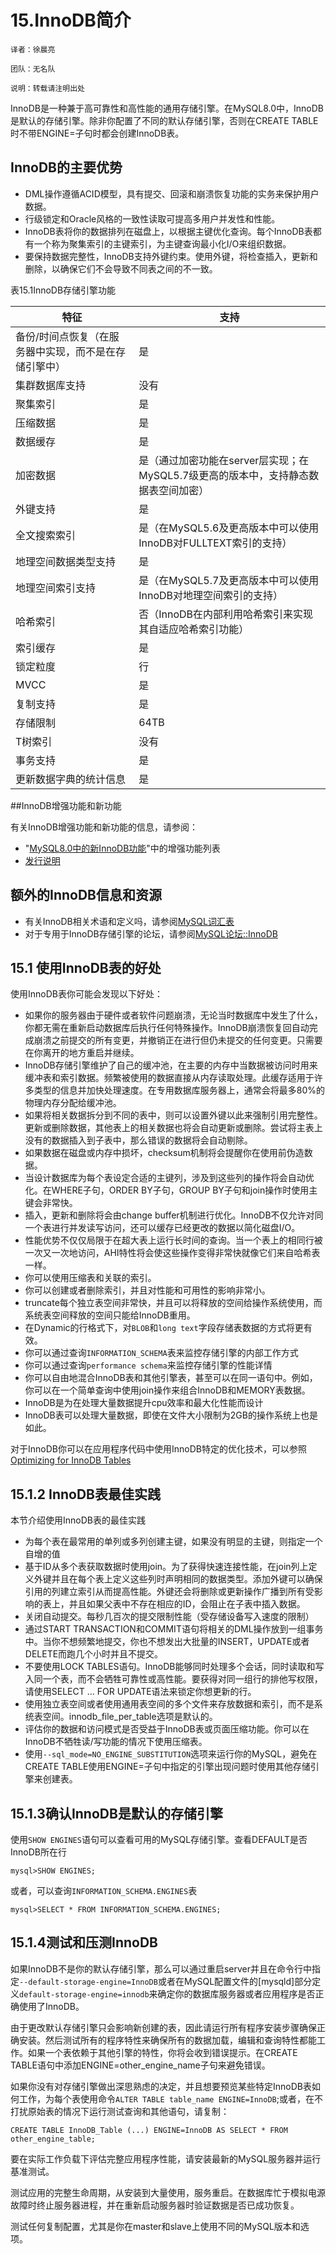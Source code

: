 # 15.InnoDB简介

```
译者：徐晨亮

团队：无名队

说明：转载请注明出处
```

InnoDB是一种兼于高可靠性和高性能的通用存储引擎。在MySQL8.0中，InnoDB是默认的存储引擎。除非你配置了不同的默认存储引擎，否则在CREATE TABLE时不带ENGINE=子句时都会创建InnoDB表。

## InnoDB的主要优势

- DML操作遵循ACID模型，具有提交、回滚和崩溃恢复功能的实务来保护用户数据。
- 行级锁定和Oracle风格的一致性读取可提高多用户并发性和性能。
- InnoDB表将你的数据排列在磁盘上，以根据主键优化查询。每个InnoDB表都有一个称为聚集索引的主键索引，为主键查询最小化I/O来组织数据。
- 要保持数据完整性，InnoDB支持外键约束。使用外键，将检查插入，更新和删除，以确保它们不会导致不同表之间的不一致。

表15.1InnoDB存储引擎功能

| 特征                                                  | 支持                                                         |
| ----------------------------------------------------- | ------------------------------------------------------------ |
| 备份/时间点恢复（在服务器中实现，而不是在存储引擎中） | 是                                                           |
| 集群数据库支持                                        | 没有                                                         |
| 聚集索引                                              | 是                                                           |
| 压缩数据                                              | 是                                                           |
| 数据缓存                                              | 是                                                           |
| 加密数据                                              | 是（通过加密功能在server层实现；在MySQL5.7级更高的版本中，支持静态数据表空间加密） |
| 外键支持                                              | 是                                                           |
| 全文搜索索引                                          | 是（在MySQL5.6及更高版本中可以使用InnoDB对FULLTEXT索引的支持） |
| 地理空间数据类型支持                                  | 是                                                           |
| 地理空间索引支持                                      | 是（在MySQL5.7及更高版本中可以使用InnoDB对地理空间索引的支持） |
| 哈希索引                                              | 否（InnoDB在内部利用哈希索引来实现其自适应哈希索引功能）     |
| 索引缓存                                              | 是                                                           |
| 锁定粒度                                              | 行                                                           |
| MVCC                                                  | 是                                                           |
| 复制支持                                              | 是                                                           |
| 存储限制                                              | 64TB                                                         |
| T树索引                                               | 没有                                                         |
| 事务支持                                              | 是                                                           |
| 更新数据字典的统计信息                                | 是                                                           |

##InnoDB增强功能和新功能

有关InnoDB增强功能和新功能的信息，请参阅：

- "[MySQL8.0中的新InnoDB功能](https://dev.mysql.com/doc/refman/8.0/en/mysql-nutshell.html)"中的增强功能列表
- [发行说明](https://dev.mysql.com/doc/relnotes/mysql/8.0/en/)

## 额外的InnoDB信息和资源

- 有关InnoDB相关术语和定义吗，请参阅[MySQL词汇表](https://dev.mysql.com/doc/refman/8.0/en/glossary.html)
- 对于专用于InnoDB存储引擎的论坛，请参阅[MySQL论坛::InnoDB](http://forums.mysql.com/list.php?22)

## 15.1 使用InnoDB表的好处

使用InnoDB表你可能会发现以下好处：

- 如果你的服务器由于硬件或者软件问题崩溃，无论当时数据库中发生了什么，你都无需在重新启动数据库后执行任何特殊操作。InnoDB崩溃恢复回自动完成崩溃之前提交的所有变更，并撤销正在进行但仍未提交的任何变更。只需要在你离开的地方重启并继续。
- InnoDB存储引擎维护了自己的缓冲池，在主要的内存中当数据被访问时用来缓冲表和索引数据。频繁被使用的数据直接从内存读取处理。此缓存适用于许多类型的信息并加快处理速度。在专用数据库服务器上，通常会将最多80%的物理内存分配给缓冲池。
- 如果将相关数据拆分到不同的表中，则可以设置外键以此来强制引用完整性。更新或删除数据，其他表上的相关数据也将会自动更新或删除。尝试将主表上没有的数据插入到子表中，那么错误的数据将会自动剔除。
- 如果数据在磁盘或内存中损坏，checksum机制将会提醒你在使用前伪造数据。
- 当设计数据库为每个表设定合适的主键列，涉及到这些列的操作将会自动优化。在WHERE子句，ORDER BY子句，GROUP BY子句和join操作时使用主键会非常快。
- 插入，更新和删除将会由change buffer机制进行优化。InnoDB不仅允许对同一个表进行并发读写访问，还可以缓存已经更改的数据以简化磁盘I/O。
- 性能优势不仅仅局限于在超大表上运行长时间的查询。当一个表上的相同行被一次又一次地访问，AHI特性将会使这些操作变得非常快就像它们来自哈希表一样。
- 你可以使用压缩表和关联的索引。
- 你可以创建或者删除索引，并且对性能和可用性的影响非常小。
- truncate每个独立表空间非常快，并且可以将释放的空间给操作系统使用，而系统表空间释放的空间只能给InnoDB重用。
- 在Dynamic的行格式下，对`BLOB`和`long text`字段存储表数据的方式将更有效。
- 你可以通过查询`INFORMATION_SCHEMA`表来监控存储引擎的内部工作方式
- 你可以通过查询`performance schema`来监控存储引擎的性能详情
- 你可以自由地混合InnoDB表和其他引擎表，甚至可以在同一语句中。例如，你可以在一个简单查询中使用join操作来组合InnoDB和MEMORY表数据。
- InnoDB是为在处理大量数据提升cpu效率和最大化性能而设计
- InnoDB表可以处理大量数据，即使在文件大小限制为2GB的操作系统上也是如此。

对于InnoDB你可以在应用程序代码中使用InnoDB特定的优化技术，可以参照[Optimizing for InnoDB Tables](https://dev.mysql.com/doc/refman/8.0/en/optimizing-innodb.html)

## 15.1.2 InnoDB表最佳实践

本节介绍使用InnoDB表的最佳实践

- 为每个表在最常用的单列或多列创建主键，如果没有明显的主键，则指定一个自增的值
- 基于ID从多个表获取数据时使用join。为了获得快速连接性能，在join列上定义外键并且在每个表上定义这些列时声明相同的数据类型。添加外键可以确保引用的列建立索引从而提高性能。外键还会将删除或更新操作广播到所有受影响的表上，并且如果父表中不存在相应的ID，会阻止在子表中插入数据。
- 关闭自动提交。每秒几百次的提交限制性能（受存储设备写入速度的限制）
- 通过START TRANSACTION和COMMIT语句将相关的DML操作放到一组事务中。当你不想频繁地提交，你也不想发出大批量的INSERT，UPDATE或者DELETE而跑几个小时并且不提交。
- 不要使用LOCK TABLES语句。InnoDB能够同时处理多个会话，同时读取和写入同一个表，而不会牺牲可靠性或高性能。要获得对同一组行的排他写权限，请使用SELECT … FOR UPDATE语法来锁定你想更新的行。
- 使用独立表空间或者使用通用表空间的多个文件来存放数据和索引，而不是系统表空间。innodb_file_per_table选项是默认的。
- 评估你的数据和访问模式是否受益于InnoDB表或页面压缩功能。你可以在InnoDB不牺牲读/写功能的情况下使用压缩表。
- 使用`--sql_mode=NO_ENGINE_SUBSTITUTION`选项来运行你的MySQL，避免在CREATE TABLE使用ENGINE=子句中指定的引擎出现问题时使用其他存储引擎来创建表。

## 15.1.3确认InnoDB是默认的存储引擎

使用`SHOW ENGINES`语句可以查看可用的MySQL存储引擎。查看DEFAULT是否InnoDB所在行

```mysql
mysql>SHOW ENGINES;
```

或者，可以查询`INFORMATION_SCHEMA.ENGINES`表

```mysql
mysql>SELECT * FROM INFORMATION_SCHEMA.ENGINES;
```

## 15.1.4测试和压测InnoDB

如果InnoDB不是你的默认存储引擎，那么可以通过重启server并且在命令行中指定`--default-storage-engine=InnoDB`或者在MySQL配置文件的[mysqld]部分定义`default-storage-engine=innodb`来确定你的数据库服务器或者应用程序是否正确使用了InnoDB。

由于更改默认存储引擎只会影响新创建的表，因此请运行所有程序安装步骤确保正确安装。然后测试所有的程序特性来确保所有的数据加载，编辑和查询特性都能工作。如果一个表依赖于其他引擎的特性，你将会收到错误提示。在CREATE TABLE语句中添加ENGINE=other_engine_name子句来避免错误。

如果你没有对存储引擎做出深思熟虑的决定，并且想要预览某些特定InnoDB表如何工作，为每个表使用命令`ALTER TABLE table_name ENGINE=InnoDB`;或者，在不打扰原始表的情况下运行测试查询和其他语句，请复制：

```mysql
CREATE TABLE InnoDB_Table (...) ENGINE=InnoDB AS SELECT * FROM other_engine_table;
```

要在实际工作负载下评估完整应用程序性能，请安装最新的MySQL服务器并运行基准测试。

测试应用的完整生命周期，从安装到大量使用，服务重启。在数据库忙于模拟电源故障时终止服务器进程，并在重新启动服务器时验证数据是否已成功恢复。

测试任何复制配置，尤其是你在master和slave上使用不同的MySQL版本和选项。